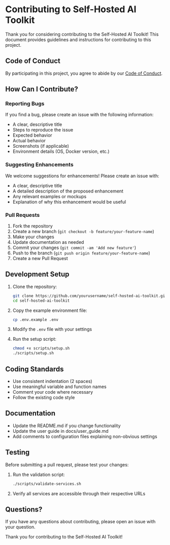 # Contributing to Self-Hosted AI Toolkit

Thank you for considering contributing to the Self-Hosted AI Toolkit! This document provides guidelines and instructions for contributing to this project.

## Code of Conduct

By participating in this project, you agree to abide by our [Code of Conduct](CODE_OF_CONDUCT.md).

## How Can I Contribute?

### Reporting Bugs

If you find a bug, please create an issue with the following information:

- A clear, descriptive title
- Steps to reproduce the issue
- Expected behavior
- Actual behavior
- Screenshots (if applicable)
- Environment details (OS, Docker version, etc.)

### Suggesting Enhancements

We welcome suggestions for enhancements! Please create an issue with:

- A clear, descriptive title
- A detailed description of the proposed enhancement
- Any relevant examples or mockups
- Explanation of why this enhancement would be useful

### Pull Requests

1. Fork the repository
2. Create a new branch (`git checkout -b feature/your-feature-name`)
3. Make your changes
4. Update documentation as needed
5. Commit your changes (`git commit -am 'Add new feature'`)
6. Push to the branch (`git push origin feature/your-feature-name`)
7. Create a new Pull Request

## Development Setup

1. Clone the repository:
   ```bash
   git clone https://github.com/yourusername/self-hosted-ai-toolkit.git
   cd self-hosted-ai-toolkit
   ```

2. Copy the example environment file:
   ```bash
   cp .env.example .env
   ```

3. Modify the `.env` file with your settings

4. Run the setup script:
   ```bash
   chmod +x scripts/setup.sh
   ./scripts/setup.sh
   ```

## Coding Standards

- Use consistent indentation (2 spaces)
- Use meaningful variable and function names
- Comment your code where necessary
- Follow the existing code style

## Documentation

- Update the README.md if you change functionality
- Update the user guide in docs/user_guide.md
- Add comments to configuration files explaining non-obvious settings

## Testing

Before submitting a pull request, please test your changes:

1. Run the validation script:
   ```bash
   ./scripts/validate-services.sh
   ```

2. Verify all services are accessible through their respective URLs

## Questions?

If you have any questions about contributing, please open an issue with your question.

Thank you for contributing to the Self-Hosted AI Toolkit!
